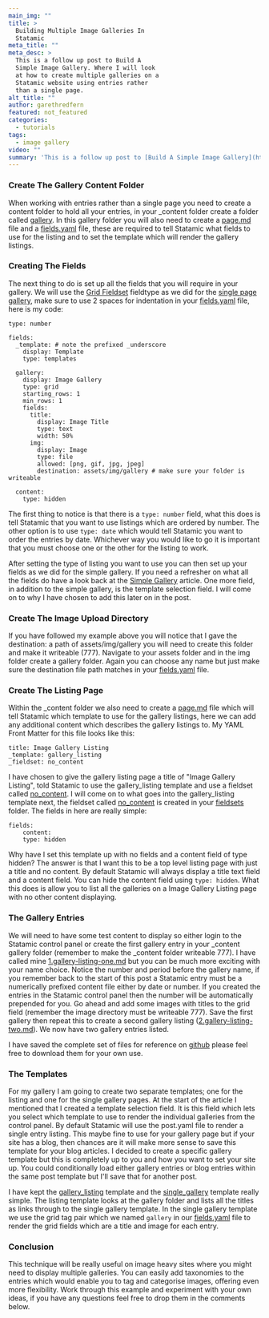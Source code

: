 ```yaml
---
main_img: ""
title: >
  Building Multiple Image Galleries In
  Statamic
meta_title: ""
meta_desc: >
  This is a follow up post to Build A
  Simple Image Gallery. Where I will look
  at how to create multiple galleries on a
  Statamic website using entries rather
  than a single page.
alt_title: ""
author: garethredfern
featured: not_featured
categories:
  - tutorials
tags:
  - image gallery
video: ""
summary: 'This is a follow up post to [Build A Simple Image Gallery](http://www.statamicthemes.com/articles/building-a-simple-image-gallery-statamic). Where I will look at how to create multiple galleries on a Statamic website using entries rather than a single page.'
---
```


### Create The Gallery Content Folder
When working with entries rather than a single page you need to create a content folder to hold all your entries, in your _content folder create a folder called [gallery](https://github.com/statamicthemes/image-gallery/tree/master/_content/gallery). In this gallery folder you will also need to create a [page.md](https://github.com/statamicthemes/image-gallery/blob/master/_content/gallery/page.md) file and a [fields.yaml](https://github.com/statamicthemes/image-gallery/blob/master/_content/gallery/fields.yaml) file, these are required to tell Statamic what fields to use for the listing and to set the template which will render the gallery listings.

### Creating The Fields
The next thing to do is set up all the fields that you will require in your gallery. We will use the [Grid Fieldset](http://statamic.com/learn/documentation/fieldtypes/grid) fieldtype as we did for the [single page gallery](http://www.statamicthemes.com/articles/building-a-simple-image-gallery-statamic), make sure to use 2 spaces for indentation in your [fields.yaml](https://github.com/statamicthemes/image-gallery/blob/master/_content/gallery/fields.yaml) file, here is my code:

~~~.language-markup
type: number

fields:
  _template: # note the prefixed _underscore
    display: Template
    type: templates
    
  gallery:
    display: Image Gallery
    type: grid
    starting_rows: 1
    min_rows: 1
    fields:
      title:
        display: Image Title
        type: text
        width: 50%
      img:
        display: Image
        type: file
        allowed: [png, gif, jpg, jpeg]
        destination: assets/img/gallery # make sure your folder is writeable

  content:
    type: hidden
~~~
  
The first thing to notice is that there is a `type: number` field, what this does is tell Statamic that you want to use listings which are ordered by number. The other option is to use `type: date` which would tell Statamic you want to order the entries by date. Whichever way you would like to go it is important that you must choose one or the other for the listing to work.

After setting the type of listing you want to use you can then set up your fields as we did for the simple gallery. If you need a refresher on what all the fields do have a look back at the [Simple Gallery](http://www.statamicthemes.com/articles/building-a-simple-image-gallery-statamic) article. One more field, in addition to the simple gallery, is the template selection field. I will come on to why I have chosen to add this later on in the post.

### Create The Image Upload Directory
If you have followed my example above you will notice that I gave the destination: a path of assets/img/gallery you will need to create this folder and make it writeable (777). Navigate to your assets folder and in the img folder create a gallery folder. Again you can choose any name but just make sure the destination file path matches in your [fields.yaml](https://github.com/statamicthemes/image-gallery/blob/master/_content/gallery/fields.yaml) file.

### Create The Listing Page
Within the _content folder we also need to create a [page.md](https://github.com/statamicthemes/image-gallery/blob/master/_content/gallery/page.md) file which will tell Statamic which template to use for the gallery listings, here we can add any additional content which describes the gallery listings to. My YAML Front Matter for this file looks like this:

~~~.language-markup
title: Image Gallery Listing
_template: gallery_listing
_fieldset: no_content
~~~

I have chosen to give the gallery listing page a title of "Image Gallery Listing", told Statamic to use the gallery_listing template and use a fieldset called [no_content](https://github.com/statamicthemes/image-gallery/blob/master/fieldsets/no_content.yaml). I will come on to  what goes into the gallery_listing template next, the fieldset called [no_content](https://github.com/statamicthemes/image-gallery/blob/master/fieldsets/no_content.yaml) is created in your [fieldsets](https://github.com/statamicthemes/image-gallery/tree/master/fieldsets) folder. The fields in here are really simple:

~~~.language-markup
fields:
	content:
  	type: hidden
~~~

Why have I set this template up with no fields and a content field of type hidden? The answer is that I want this to be a top level listing page with just a title and no content. By default Statamic will always display a title text field and a content field. You can hide the content field using `type: hidden`. What this does is allow you to list all the galleries on a Image Gallery Listing page with no other content displaying.

### The Gallery Entries
We will need to have some test content to display so either login to the Statamic control panel or create the first gallery entry in your _content gallery folder (remember to make the _content folder writeable 777). I have called mine [1.gallery-listing-one.md](https://github.com/statamicthemes/image-gallery/blob/master/_content/gallery/1.gallery-listing-one.md) but you can be much more exciting with your name choice. Notice the number and period before the gallery name, if you remember back to the start of this post a Statamic entry must be  a numerically prefixed content file either by date or number. If you created the entries in the Statamic control panel then the number will be automatically prepended for you. Go ahead and add some images with titles to the grid field (remember the image directory must be writeable 777). Save the first gallery then repeat this to create a second gallery listing ([2.gallery-listing-two.md](https://github.com/statamicthemes/image-gallery/blob/master/_content/gallery/2.gallery-listing-two.md)). We now have two gallery entries listed.

I have saved the complete set of files for reference on [github](https://github.com/statamicthemes/image-gallery) please feel free to download them for your own use.

### The Templates
For my gallery I am going to create two separate templates; one for the listing and one for the single gallery pages. At the start of the article I mentioned that I created a template selection field. It is this field which lets you select which template to use to render the individual galleries from the control panel. By default Statamic will use the post.yaml file to render a single entry listing. This maybe fine to use for your gallery page but if your site has a blog, then chances are it will make more sense to save this template for your blog articles. I decided to create a specific gallery template but this is completely up to you and how you want to set your site up. You could conditionally load either gallery entries or blog entries within the same post template but I'll save that for another post.

I have kept the [gallery_listing](https://github.com/statamicthemes/image-gallery/blob/master/templates/gallery_listing.html) template and the [single_gallery](https://github.com/statamicthemes/image-gallery/blob/master/templates/single_gallery.html) template really simple. The listing template looks at the gallery folder and lists all the titles as links through to the single gallery template. In the single gallery template we use the grid tag pair which we named `gallery` in our [fields.yaml](https://github.com/statamicthemes/image-gallery/blob/master/_content/gallery/fields.yaml) file to render the grid fields which are a title and image for each entry.

### Conclusion
This technique will be really useful on image heavy sites where you might need to display multiple galleries. You can easily add taxonomies to the entries which would enable you to tag and categorise images, offering even more flexibility. Work through this example and experiment with your own ideas, if you have any questions feel free to drop them in the comments below.